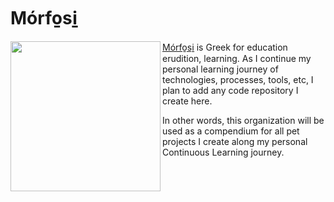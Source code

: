 # Mórfo̱si̱
<a href="url"><img src="https://github.com/Morfo-si/.github/assets/53362/3b9ccfe7-aaa2-4ae8-b57a-7c2b7f335cb4" align="left" height="240" width="240" ></a>

[Mórfo̱si̱](https://en.wiktionary.org/wiki/μόρφωση) is Greek for education erudition, learning. As I continue my personal learning journey of technologies, processes, tools, etc, I plan to add any code repository I create here. 

In other words, this organization will be used as a compendium for all pet projects I create along my personal Continuous Learning journey.
